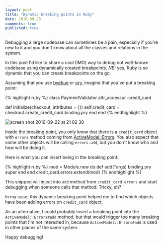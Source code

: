 ```yaml
---
layout: post
title: "Dynamic breaking points in Ruby"
date: 2016-09-23
comments: true
published: true
---
```


Debugging a large codebase can sometimes be a pain, especially if you're new to it and
you don't know about all the classes and relations in the system.

In this post I'd like to share a cool (IMO) way to debug not well-known codebase using
dynamically created breakpoints. *NB:* yes, Ruby is so dynamic that you can create breakpoints on the go.

Assuming that you use [byebug](https://github.com/deivid-rodriguez/byebug) or [pry](http://pryrepl.org/),
imagine that you've put a breaking point:

{% highlight ruby %}
class PaymentValidator
  attr_accessor :credit_card

  def initialize(checkout, attributes = {})
    self.credit_card = checkout.create_credit_card
    binding.pry
  end
end
{% endhighlight %}

![screen shot 2016-09-22 at 21 02 30](https://cloud.githubusercontent.com/assets/522155/18772286/a0bfca58-8113-11e6-88da-b6f66fe09613.png)

Inside the breaking point, you only know that there is a `credit_card` object with `errors` method
coming from [ActiveModel::Errors](http://api.rubyonrails.org/classes/ActiveModel/Errors.html).
You also expect that some other objects will be calling `errors.add`, but you don't know who
and how will be doing it.

Here is what you can insert being in the breaking point:

{% highlight ruby %}
mod = Module.new do
  def add(*args)
    binding.pry
    super
  end
end
credit_card.errors.extend(mod)
{% endhighlight %}

This snipped will inject into `add` method from `credit_card.errors` and start debugging when someone
calls that method. Tricky, eh?

In my case, this dynamic breaking point helped me to find which objects have been adding errors on `credit_card` object.

As an alternative, I could probably insert a breaking point into  the `ActiveModel::Errors#add` method,
but that would trigger too many breaking points that I'm not interested in, because `ActiveModel::Errors#add`
is used in other places of the same system.

Happy debugging!
